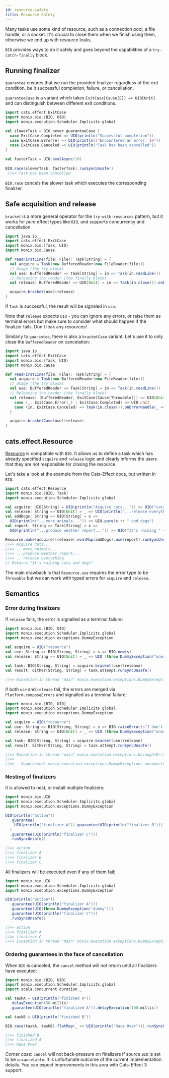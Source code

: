 ```yaml
---
id: resource-safety
title: Resource Safety
---
```


Many tasks use some kind of resource, such as a connection pool, a file handle, or a socket. 
It's crucial to close them when we finish using them, otherwise we end up with resource leaks.

`BIO` provides ways to do it safely and goes beyond the capabilities of a `try-catch-finally` block.

## Running finalizer

`guarantee` ensures that we run the provided finalizer regardless of the exit condition, be it successful completion, failure, or cancellation.

`guaranteeCase` is a variant which takes `ExitCase[Cause[E]] => UIO[Unit]` and can distinguish between different exit conditions.

```scala mdoc:silent:reset
import cats.effect.ExitCase
import monix.bio.{BIO, UIO}
import monix.execution.Scheduler.Implicits.global

val slowerTask = BIO.never.guaranteeCase {
  case ExitCase.Completed => UIO(println("Successful completion"))
  case ExitCase.Error(e) => UIO(println(s"Encountered an error: $e"))
  case ExitCase.Canceled => UIO(println("Task has been cancelled"))
}
  
val fasterTask = UIO.evalAsync(10)
  
BIO.race(slowerTask, fasterTask).runSyncUnsafe()
 //=> Task has been cancelled
```

`BIO.race` cancels the slower task which executes the corresponding finalizer.

## Safe acquisition and release

`bracket` is a more general operator for the `try-with-resources` pattern, but it works for pure effect types like `BIO`,
and supports concurrency and cancellation.

```scala mdoc:compile-only
import java.io._
import cats.effect.ExitCase
import monix.bio.{Task, UIO}
import monix.bio.Cause

def readFirstLine(file: File): Task[String] = {
  val acquire = Task(new BufferedReader(new FileReader(file)))
  // Usage (the try block)
  val use: BufferedReader => Task[String] = in => Task(in.readLine())
  // Releasing the reader (the finally block)
  val release: BufferedReader => UIO[Unit] = in => Task(in.close()).onErrorHandle(_ => ())

  acquire.bracket(use)(release)
}
```

If `Task` is successful, the result will be signaled in `use`.

Note that `release` expects `UIO` - you can ignore any errors, or raise them as terminal errors but make sure to consider what should happen if the finalizer fails.
Don't leak any resources!

Similarly to `guarantee`, there is also a `bracketCase` variant.
Let's use it to only close the `BufferedReader` on cancelation:

```scala mdoc:compile-only
import java.io._
import cats.effect.ExitCase
import monix.bio.{Task, UIO}
import monix.bio.Cause

def readFirstLine(file: File): Task[String] = {
  val acquire = Task(new BufferedReader(new FileReader(file)))
  // Usage (the try block)
  val use: BufferedReader => Task[String] = in => Task(in.readLine())
  // Releasing the reader (the finally block)
  val release: (BufferedReader, ExitCase[Cause[Throwable]]) => UIO[Unit] = {
    case (_, ExitCase.Error(_) | ExitCase.Completed) => UIO.unit
    case (in, ExitCase.Canceled) => Task(in.close()).onErrorHandle(_ => ())
  }

  acquire.bracketCase(use)(release)
}
```

## cats.effect.Resource

[Resource](https://typelevel.org/cats-effect/datatypes/resource.html) is compatible with `BIO`.
It allows us to define a task which has already specified `acquire` and `release` logic and clearly informs the users that they are not responsible for closing the resource.

Let's take a look at the example from the Cats-Effect docs, but written in `BIO`:

```scala mdoc:silent:reset
import cats.effect.Resource
import monix.bio.{UIO, Task}
import monix.execution.Scheduler.Implicits.global

val acquire: UIO[String] = UIO(println("Acquire cats...")) >> UIO("cats")
val release: String => UIO[Unit] = _ => UIO(println("...release everything"))
val addDogs: String => UIO[String] = x =>
  UIO(println("...more animals...")) >> UIO.pure(x ++ " and dogs")
val report: String => Task[String] = x =>
  UIO(println("...produce weather report...")) >> UIO("It's raining " ++ x)

Resource.make(acquire)(release).evalMap(addDogs).use(report).runSyncUnsafe()
//=> Acquire cats...
//=> ...more animals...
//=> ...produce weather report...
//=> ...release everything
// Returns "It's raining cats and dogs"
```

The main drawback is that `Resource.use` requires the error type to be `Throwable` but we can work with typed errors for `acquire` and `release`.

## Semantics

### Error during finalizers

If `release` fails, the error is signalled as a terminal failure:

```scala
import monix.bio.{BIO, UIO}
import monix.execution.Scheduler.Implicits.global
import monix.execution.exceptions.DummyException
  
val acquire = UIO("resource")
val use: String => BIO[String, String] = s => BIO.now(s)
val release: String => UIO[Unit] = _ => UIO (throw DummyException("unexpected error"))

val task: BIO[String, String] = acquire.bracket(use)(release)
val result: Either[String, String] = task.attempt.runSyncUnsafe()

//=> Exception in thread "main" monix.execution.exceptions.DummyException: unexpected error
```

If both `use` and `release` fail, the errors are merged via `Platform.composeErrors` and signalled as a terminal failure:

```scala
import monix.bio.{BIO, UIO}
import monix.execution.Scheduler.Implicits.global
import monix.execution.exceptions.DummyException

val acquire = UIO("resource")
val use: String => BIO[String, String] = s => BIO.raiseError(s"I don't like $s")
val release: String => UIO[Unit] = _ => UIO (throw DummyException("unexpected error"))

val task: BIO[String, String] = acquire.bracket(use)(release)
val result: Either[String, String] = task.attempt.runSyncUnsafe()

//=> Exception in thread "main" monix.execution.exceptions.UncaughtErrorException(I don't like resource)
//=>   ...
//=>   Suppressed: monix.execution.exceptions.DummyException: unexpected error
```

### Nesting of finalizers

It is allowed to nest, or install multiple finalizers:

```scala mdoc:silent:reset
import monix.bio.UIO
import monix.execution.Scheduler.Implicits.global
import monix.execution.exceptions.DummyException

UIO(println("action"))
  .guarantee(
    UIO(println("finalizer A")).guarantee(UIO(println("finalizer B")))
  )
  .guarantee(UIO(println("finalizer C")))
  .runSyncUnsafe()

//=> action
//=> finalizer A
//=> finalizer B
//=> finalizer C
```

All finalizers will be executed even if any of them fail:

```scala
import monix.bio.UIO
import monix.execution.Scheduler.Implicits.global
import monix.execution.exceptions.DummyException

UIO(println("action"))
  .guarantee(UIO(println("finalizer A")))
  .guarantee(UIO(throw DummyException("dummy")))
  .guarantee(UIO(println("finalizer C")))
  .runSyncUnsafe()

//=> action
//=> finalizer A
//=> finalizer C
//=> Exception in thread "main" monix.execution.exceptions.DummyException: dummy
```

### Ordering guarantees in the face of cancellation

When `BIO` is canceled, the `cancel` method will not return until all finalizers have executed:

```scala mdoc:silent:reset
import monix.bio.{BIO, UIO}
import monix.execution.Scheduler.Implicits.global
import scala.concurrent.duration._

val taskA = UIO(println("finished A"))
  .delayExecution(50.millis)
  .guarantee(UIO(println("finalized A")).delayExecution(100.millis))

val taskB = UIO(println("finished B"))

BIO.race(taskA, taskB).flatMap(_ => UIO(println("Race Over"))).runSyncUnsafe()

//=> finished B
//=> finalized A
//=> Race Over
```

*Corner case*: `cancel` will not back-pressure on finalizers if source `BIO` is set to be `uncancelable`. 
It is unfortunate outcome of the current implementation details. You can expect improvements in this area with Cats-Effect 3 support.
